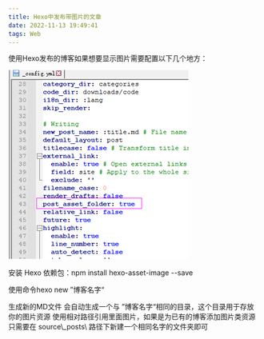 ```yaml
---
title: Hexo中发布带图片的文章
date: 2022-11-13 19:49:41
tags: Web
---
```


使用Hexo发布的博客如果想要显示图片需要配置以下几个地方：

![1](Hexo中发布带图片的文章/1.png)

安装 Hexo 依赖包：npm install hexo-asset-image --save

使用命令hexo new ”博客名字“ 

生成新的MD文件 会自动生成一个与 ”博客名字“相同的目录，这个目录用于存放你的图片资源 使用相对路径引用里面图片，如果是为已有的博客添加图片类资源只需要在 source\\_posts\ 路径下新建一个相同名字的文件夹即可
